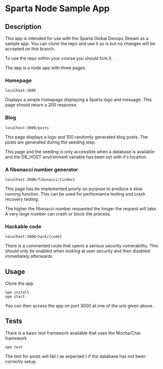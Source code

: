 # Sparta Node Sample App
## Description

This app is intended for use with the Sparta Global Devops Stream as a sample app. You can clone the repo and use it as is but no changes will be accepted on this branch.

To use the repo within your course you should fork it.

The app is a node app with three pages.

### Homepage

``localhost:3000``

Displays a simple homepage displaying a Sparta logo and message. This page should return a 200 response.

### Blog

``localhost:3000/posts``

This page displays a logo and 100 randomly generated blog posts. The posts are generated during the seeding step.

This page and the seeding is only accessible when a database is available and the DB_HOST environment variable has been set with it's location.

### A fibonacci number generator

``localhost:3000/fibonacci/{index}``

This page has be implemented poorly on purpose to produce a slow running function. This can be used for performance testing and crash recovery testing.

The higher the fibonacci number requested the longer the request will take. A very large number can crash or block the process.


### Hackable code

``localhost:3000/hack/{code}``

There is a commented route that opens a serious security vulnerability. This should only be enabled when looking at user security and then disabled immediately afterwards

## Usage

Clone the app

```
npm install
npm start
```

You can then access the app on port 3000 at one of the urls given above.

## Tests

There is a basic test framework available that uses the Mocha/Chai framework

```
npm test
```

The test for posts will fail ( as expected ) if the database has not been correctly setup.
